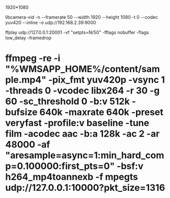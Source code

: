 1920*1080 

libcamera-vid -n --framerate 50 --width 1920 --height 1080 -t 0 --codec yuv420 --inline -o udp://192.168.2.39:9000

ffplay udp://127.0.0.1:20001 -vf "setpts=N/50" -fflags nobuffer -flags low_delay -framedrop


# ffmpeg -re -i "%WMSAPP_HOME%/content/sample.mp4" -pix_fmt yuv420p -vsync 1 -threads 0 -vcodec libx264 -r 30 -g 60 -sc_threshold 0 -b:v 512k -bufsize 640k -maxrate 640k -preset veryfast -profile:v baseline -tune film -acodec aac -b:a 128k -ac 2 -ar 48000 -af "aresample=async=1:min_hard_comp=0.100000:first_pts=0" -bsf:v h264_mp4toannexb -f mpegts udp://127.0.0.1:10000?pkt_size=1316


